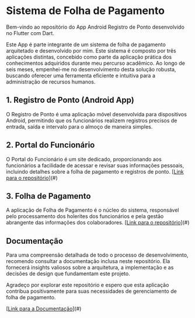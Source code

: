 # Sistema de Folha de Pagamento

Bem-vindo ao repositório do App Android Registro de Ponto desenvolvido no Flutter com Dart. 

Este App é parte integrante de um sistema de folha de pagamento arquitetado e desenvolvido por mim. Este sistema é composto por três aplicações distintas, concebido como parte da aplicação prática dos conhecimentos adquiridos durante meu percurso acadêmico. Ao longo de seis meses, empenhei-me no desenvolvimento desta solução robusta, buscando oferecer uma ferramenta eficiente e intuitiva para a administração de recursos humanos.

## 1. Registro de Ponto (Android App)

O Registro de Ponto é uma aplicação móvel desenvolvida para dispositivos Android, permitindo que os funcionários realizem registros precisos de entrada, saída e intervalo para o almoço de maneira simples.

## 2. Portal do Funcionário

O Portal do Funcionário é um site dedicado, proporcionando aos funcionários a facilidade de acessar e revisar suas informações pessoais, incluindo detalhes sobre a folha de pagamento e registros de ponto.
[[Link para o repositório](https://github.com/Luizsaw/RHS_Portal_Funcionario)](#)

## 3. Folha de Pagamento

A aplicação de Folha de Pagamento é o núcleo do sistema, responsável pelo processamento dos holerites dos funcionários e pela gestão abrangente das informações dos colaboradores.
[[Link para o repositório](https://github.com/Luizsaw/RHS_Folha_de_Pagamento)](#)


## Documentação

Para uma compreensão detalhada de todo o processo de desenvolvimento, recomendo consultar a documentação inclusa neste repositório. Ela fornecerá insights valiosos sobre a arquitetura, a implementação e as decisões de design que fundamentam este projeto.

Agradeço por explorar este repositório e espero que esta aplicação contribua positivamente para suas necessidades de gerenciamento de folha de pagamento.

[[Link para a Documentação](https://drive.google.com/file/d/14F7lBfh05t8UGVsVGT9HSLwE3RnL_FgR/view?usp=sharing)](#)
